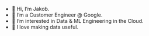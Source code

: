 - 👋 Hi, I’m Jakob.
- 🌱 I’m a Customer Engineer @ Google.
- 👀 I’m interested in Data & ML Engineering in the Cloud.
- 💞️ I love making data useful.
